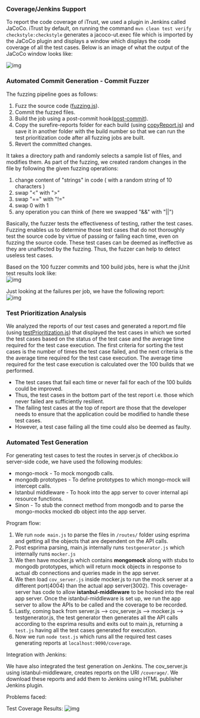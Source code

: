 ### Coverage/Jenkins Support
To report the code coverage of iTrust, we used a plugin in Jenkins called JaCoCo. iTrust by default, on running the command ```mvn clean test verify checkstyle:checkstyle``` generates a jacoco-ut.exec file which is imported by the JaCoCo plugin and displays a window which displays the code coverage of all the test cases. Below is an image of what the output of the JaCoCo window looks like: 

![img](https://github.ncsu.edu/rshah8/DevOps-Project/raw/m2/content/iTrust_JaCoCo.png)


### Automated Commit Generation - Commit Fuzzer
The fuzzing pipeline goes as follows:
1. Fuzz the source code ([fuzzing.js](https://github.ncsu.edu/rshah8/DevOps-Project/raw/m2/roles/iTrust-fuzzing/files/fuzzing.js)).
2. Commit the fuzzed files.
3. Build the job using a post-commit hook([post-commit](https://github.ncsu.edu/rshah8/DevOps-Project/raw/m2/roles/iTrust-fuzzing/templates/post-commit)).
4. Copy the surefire-reports folder for each build (using [copyReport.js](https://github.ncsu.edu/rshah8/DevOps-Project/raw/m2/roles/iTrust-fuzzing/templates/copyReport.js)) and save it in another folder with the build number so that we can run the test prioritization code after all fuzzing jobs are built.
4. Revert the committed changes.

It takes a directory path and randomly selects a sample list of files, and modifies them. As part of the fuzzing, we created random changes in the file by following the given fuzzing operations:

1. change content of "strings" in code ( with a random string of 10 characters )
2. swap "<" with ">"
3. swap "==" with "!="
4. swap 0 with 1
5. any operation you can think of (here we swapped "&&" with "||")

Basically, the fuzzer tests the effectiveness of testing, rather the test cases. Fuzzing enables us to determine those test cases that do not thoroughly test the source code by virtue of passing or failing each time, even on fuzzing the source code. These test cases can be deemed as ineffective as they are unaffected by the fuzzing. Thus, the fuzzer can help to detect useless test cases.  

Based on the 100 fuzzer commits and 100 build jobs, here is what the jUnit test results look like:   
![img](https://github.ncsu.edu/rshah8/DevOps-Project/raw/m2/content/100_fuzzer_test_results.png)  

Just looking at the failures per job, we have the following report:  
![img](https://github.ncsu.edu/rshah8/DevOps-Project/raw/m2/content/100_fuzzer_test_failures.png)  


### Test Prioritization Analysis
We analyzed the reports of our test cases and generated a report.md file (using [testPrioritization.js](https://github.ncsu.edu/rshah8/DevOps-Project/raw/m2/roles/iTrust-fuzzing/files/testPrioritization.js)) that displayed the test cases in which we sorted the test cases based on the status of the test case and the average time required for the test case execution. The first criteria for sorting the test cases is the number of times the test case failed, and the next criteria is the the average time required for the test case execution. The average time required for the test case execution is calculated over the 100 builds that we performed.   
* The test cases that fail each time or never fail for each of the 100 builds could be improved.  
* Thus, the test cases in the bottom part of the test report i.e. those which never failed are sufficiently resilient.  
* The failing test cases at the top of report are those that the developer needs to ensure that the application could be modified to handle these test cases.  
* However, a test case failing all the time could also be deemed as faulty.  



### Automated Test Generation
For generating test cases to test the routes in server.js of checkbox.io server-side code, we have used the following modules:
* mongo-mock - To mock mongodb calls.
* mongodb prototypes - To define prototypes to which mongo-mock will intercept calls.
* Istanbul middleware - To hook into the app server to cover internal api resource functions.
* Sinon - To stub the connect method from mongodb and to parse the mongo-mocks mocked db object into the app server.

Program flow:

1. We run ```node main.js``` to parse the files in `/routes/` folder using esprima and getting all the objects that are dependent on the API calls.
2. Post esprima parsing, main.js internally runs `testgenerator.js` which internally runs `mocker.js`
3. We then have mocker.js which contains **mongomock** along with stubs to mongodb prototypes, which will return mock objects in response to actual db connections and queries made in the app server.
4. We then load `cov_server.js` inside mocker.js to run the mock server at a different port(4004) than the actual app server(3002). This coverage-server has code to allow **istanbul-middleware** to be hooked into the real app server. Once the istanbul-middleware is set up, we run the app server to allow the APIs to be called and the coverage to be recorded.
5. Lastly, coming back from server.js --> cov_server.js --> mocker.js --> testgenerator.js, the test generator then generates all the API calls according to the esprima results and exits out to main.js, returning a `test.js` having all the test cases generated for execution.
6. Now we run ```node test.js``` which runs all the required test cases generating reports at `localhost:9090/coverage`.

Integration with Jenkins:

We have also integrated the test generation on Jenkins. The cov_server.js using istanbul-middleware, creates reports on the URI `/coverage/`. We download these reports and add them to Jenkins using HTML publisher Jenkins plugin.

Problems faced: 

Test Coverage Results:
![img](./content/test_report.png)

